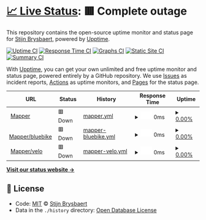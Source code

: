 # [📈 Live Status](https://stijnbrysbaert.github.io/upptime): <!--live status--> **🟥 Complete outage**

This repository contains the open-source uptime monitor and status page for [Stijn Brysbaert](https://www.linkedin.com/in/stijn-brysbaert/), powered by [Upptime](https://github.com/upptime/upptime).

[![Uptime CI](https://github.com/koj-co/upptime/workflows/Uptime%20CI/badge.svg)](https://github.com/koj-co/upptime/actions?query=workflow%3A%22Uptime+CI%22)
[![Response Time CI](https://github.com/koj-co/upptime/workflows/Response%20Time%20CI/badge.svg)](https://github.com/koj-co/upptime/actions?query=workflow%3A%22Response+Time+CI%22)
[![Graphs CI](https://github.com/koj-co/upptime/workflows/Graphs%20CI/badge.svg)](https://github.com/koj-co/upptime/actions?query=workflow%3A%22Graphs+CI%22)
[![Static Site CI](https://github.com/koj-co/upptime/workflows/Static%20Site%20CI/badge.svg)](https://github.com/koj-co/upptime/actions?query=workflow%3A%22Static+Site+CI%22)
[![Summary CI](https://github.com/koj-co/upptime/workflows/Summary%20CI/badge.svg)](https://github.com/koj-co/upptime/actions?query=workflow%3A%22Summary+CI%22)

With [Upptime](https://upptime.js.org), you can get your own unlimited and free uptime monitor and status page, powered entirely by a GitHub repository. We use [Issues](https://github.com/stijnbrysbaert/upptime/issues) as incident reports, [Actions](https://github.com/stijnbrysbaert/upptime/actions) as uptime monitors, and [Pages](https://stijnbrysbaert.github.io/upptime) for the status page.

<!--start: status pages-->
<!-- This summary is generated by Upptime (https://github.com/upptime/upptime) -->
<!-- Do not edit this manually, your changes will be overwritten -->
<!-- prettier-ignore -->
| URL | Status | History | Response Time | Uptime |
| --- | ------ | ------- | ------------- | ------ |
| <img alt="" src="https://favicons.githubusercontent.com/bluebike-mapper.azurewebsites.net" height="13"> [Mapper](https://bluebike-mapper.azurewebsites.net/) | 🟥 Down | [mapper.yml](https://github.com/stijnbrysbaert/upptime/commits/HEAD/history/mapper.yml) | <details><summary><img alt="Response time graph" src="./graphs/mapper/response-time-week.png" height="20"> 0ms</summary><br><a href="https://stijnbrysbaert.github.io/upptime/history/mapper"><img alt="Response time 1222" src="https://img.shields.io/endpoint?url=https%3A%2F%2Fraw.githubusercontent.com%2Fstijnbrysbaert%2Fupptime%2FHEAD%2Fapi%2Fmapper%2Fresponse-time.json"></a><br><a href="https://stijnbrysbaert.github.io/upptime/history/mapper"><img alt="24-hour response time 0" src="https://img.shields.io/endpoint?url=https%3A%2F%2Fraw.githubusercontent.com%2Fstijnbrysbaert%2Fupptime%2FHEAD%2Fapi%2Fmapper%2Fresponse-time-day.json"></a><br><a href="https://stijnbrysbaert.github.io/upptime/history/mapper"><img alt="7-day response time 0" src="https://img.shields.io/endpoint?url=https%3A%2F%2Fraw.githubusercontent.com%2Fstijnbrysbaert%2Fupptime%2FHEAD%2Fapi%2Fmapper%2Fresponse-time-week.json"></a><br><a href="https://stijnbrysbaert.github.io/upptime/history/mapper"><img alt="30-day response time 0" src="https://img.shields.io/endpoint?url=https%3A%2F%2Fraw.githubusercontent.com%2Fstijnbrysbaert%2Fupptime%2FHEAD%2Fapi%2Fmapper%2Fresponse-time-month.json"></a><br><a href="https://stijnbrysbaert.github.io/upptime/history/mapper"><img alt="1-year response time 972" src="https://img.shields.io/endpoint?url=https%3A%2F%2Fraw.githubusercontent.com%2Fstijnbrysbaert%2Fupptime%2FHEAD%2Fapi%2Fmapper%2Fresponse-time-year.json"></a></details> | <details><summary><a href="https://stijnbrysbaert.github.io/upptime/history/mapper">0.00%</a></summary><a href="https://stijnbrysbaert.github.io/upptime/history/mapper"><img alt="All-time uptime 44.87%" src="https://img.shields.io/endpoint?url=https%3A%2F%2Fraw.githubusercontent.com%2Fstijnbrysbaert%2Fupptime%2FHEAD%2Fapi%2Fmapper%2Fuptime.json"></a><br><a href="https://stijnbrysbaert.github.io/upptime/history/mapper"><img alt="24-hour uptime 0.00%" src="https://img.shields.io/endpoint?url=https%3A%2F%2Fraw.githubusercontent.com%2Fstijnbrysbaert%2Fupptime%2FHEAD%2Fapi%2Fmapper%2Fuptime-day.json"></a><br><a href="https://stijnbrysbaert.github.io/upptime/history/mapper"><img alt="7-day uptime 0.00%" src="https://img.shields.io/endpoint?url=https%3A%2F%2Fraw.githubusercontent.com%2Fstijnbrysbaert%2Fupptime%2FHEAD%2Fapi%2Fmapper%2Fuptime-week.json"></a><br><a href="https://stijnbrysbaert.github.io/upptime/history/mapper"><img alt="30-day uptime 0.00%" src="https://img.shields.io/endpoint?url=https%3A%2F%2Fraw.githubusercontent.com%2Fstijnbrysbaert%2Fupptime%2FHEAD%2Fapi%2Fmapper%2Fuptime-month.json"></a><br><a href="https://stijnbrysbaert.github.io/upptime/history/mapper"><img alt="1-year uptime 23.10%" src="https://img.shields.io/endpoint?url=https%3A%2F%2Fraw.githubusercontent.com%2Fstijnbrysbaert%2Fupptime%2FHEAD%2Fapi%2Fmapper%2Fuptime-year.json"></a></details>
| <img alt="" src="https://favicons.githubusercontent.com/bluebike-mapper.azurewebsites.net" height="13"> [Mapper/bluebike](https://bluebike-mapper.azurewebsites.net/bluebike.ttl) | 🟥 Down | [mapper-bluebike.yml](https://github.com/stijnbrysbaert/upptime/commits/HEAD/history/mapper-bluebike.yml) | <details><summary><img alt="Response time graph" src="./graphs/mapper-bluebike/response-time-week.png" height="20"> 0ms</summary><br><a href="https://stijnbrysbaert.github.io/upptime/history/mapper-bluebike"><img alt="Response time 288" src="https://img.shields.io/endpoint?url=https%3A%2F%2Fraw.githubusercontent.com%2Fstijnbrysbaert%2Fupptime%2FHEAD%2Fapi%2Fmapper-bluebike%2Fresponse-time.json"></a><br><a href="https://stijnbrysbaert.github.io/upptime/history/mapper-bluebike"><img alt="24-hour response time 0" src="https://img.shields.io/endpoint?url=https%3A%2F%2Fraw.githubusercontent.com%2Fstijnbrysbaert%2Fupptime%2FHEAD%2Fapi%2Fmapper-bluebike%2Fresponse-time-day.json"></a><br><a href="https://stijnbrysbaert.github.io/upptime/history/mapper-bluebike"><img alt="7-day response time 0" src="https://img.shields.io/endpoint?url=https%3A%2F%2Fraw.githubusercontent.com%2Fstijnbrysbaert%2Fupptime%2FHEAD%2Fapi%2Fmapper-bluebike%2Fresponse-time-week.json"></a><br><a href="https://stijnbrysbaert.github.io/upptime/history/mapper-bluebike"><img alt="30-day response time 0" src="https://img.shields.io/endpoint?url=https%3A%2F%2Fraw.githubusercontent.com%2Fstijnbrysbaert%2Fupptime%2FHEAD%2Fapi%2Fmapper-bluebike%2Fresponse-time-month.json"></a><br><a href="https://stijnbrysbaert.github.io/upptime/history/mapper-bluebike"><img alt="1-year response time 244" src="https://img.shields.io/endpoint?url=https%3A%2F%2Fraw.githubusercontent.com%2Fstijnbrysbaert%2Fupptime%2FHEAD%2Fapi%2Fmapper-bluebike%2Fresponse-time-year.json"></a></details> | <details><summary><a href="https://stijnbrysbaert.github.io/upptime/history/mapper-bluebike">0.00%</a></summary><a href="https://stijnbrysbaert.github.io/upptime/history/mapper-bluebike"><img alt="All-time uptime 44.87%" src="https://img.shields.io/endpoint?url=https%3A%2F%2Fraw.githubusercontent.com%2Fstijnbrysbaert%2Fupptime%2FHEAD%2Fapi%2Fmapper-bluebike%2Fuptime.json"></a><br><a href="https://stijnbrysbaert.github.io/upptime/history/mapper-bluebike"><img alt="24-hour uptime 0.00%" src="https://img.shields.io/endpoint?url=https%3A%2F%2Fraw.githubusercontent.com%2Fstijnbrysbaert%2Fupptime%2FHEAD%2Fapi%2Fmapper-bluebike%2Fuptime-day.json"></a><br><a href="https://stijnbrysbaert.github.io/upptime/history/mapper-bluebike"><img alt="7-day uptime 0.00%" src="https://img.shields.io/endpoint?url=https%3A%2F%2Fraw.githubusercontent.com%2Fstijnbrysbaert%2Fupptime%2FHEAD%2Fapi%2Fmapper-bluebike%2Fuptime-week.json"></a><br><a href="https://stijnbrysbaert.github.io/upptime/history/mapper-bluebike"><img alt="30-day uptime 0.00%" src="https://img.shields.io/endpoint?url=https%3A%2F%2Fraw.githubusercontent.com%2Fstijnbrysbaert%2Fupptime%2FHEAD%2Fapi%2Fmapper-bluebike%2Fuptime-month.json"></a><br><a href="https://stijnbrysbaert.github.io/upptime/history/mapper-bluebike"><img alt="1-year uptime 23.10%" src="https://img.shields.io/endpoint?url=https%3A%2F%2Fraw.githubusercontent.com%2Fstijnbrysbaert%2Fupptime%2FHEAD%2Fapi%2Fmapper-bluebike%2Fuptime-year.json"></a></details>
| <img alt="" src="https://favicons.githubusercontent.com/bluebike-mapper.azurewebsites.net" height="13"> [Mapper/velo](https://bluebike-mapper.azurewebsites.net/) | 🟥 Down | [mapper-velo.yml](https://github.com/stijnbrysbaert/upptime/commits/HEAD/history/mapper-velo.yml) | <details><summary><img alt="Response time graph" src="./graphs/mapper-velo/response-time-week.png" height="20"> 0ms</summary><br><a href="https://stijnbrysbaert.github.io/upptime/history/mapper-velo"><img alt="Response time 203" src="https://img.shields.io/endpoint?url=https%3A%2F%2Fraw.githubusercontent.com%2Fstijnbrysbaert%2Fupptime%2FHEAD%2Fapi%2Fmapper-velo%2Fresponse-time.json"></a><br><a href="https://stijnbrysbaert.github.io/upptime/history/mapper-velo"><img alt="24-hour response time 0" src="https://img.shields.io/endpoint?url=https%3A%2F%2Fraw.githubusercontent.com%2Fstijnbrysbaert%2Fupptime%2FHEAD%2Fapi%2Fmapper-velo%2Fresponse-time-day.json"></a><br><a href="https://stijnbrysbaert.github.io/upptime/history/mapper-velo"><img alt="7-day response time 0" src="https://img.shields.io/endpoint?url=https%3A%2F%2Fraw.githubusercontent.com%2Fstijnbrysbaert%2Fupptime%2FHEAD%2Fapi%2Fmapper-velo%2Fresponse-time-week.json"></a><br><a href="https://stijnbrysbaert.github.io/upptime/history/mapper-velo"><img alt="30-day response time 0" src="https://img.shields.io/endpoint?url=https%3A%2F%2Fraw.githubusercontent.com%2Fstijnbrysbaert%2Fupptime%2FHEAD%2Fapi%2Fmapper-velo%2Fresponse-time-month.json"></a><br><a href="https://stijnbrysbaert.github.io/upptime/history/mapper-velo"><img alt="1-year response time 199" src="https://img.shields.io/endpoint?url=https%3A%2F%2Fraw.githubusercontent.com%2Fstijnbrysbaert%2Fupptime%2FHEAD%2Fapi%2Fmapper-velo%2Fresponse-time-year.json"></a></details> | <details><summary><a href="https://stijnbrysbaert.github.io/upptime/history/mapper-velo">0.00%</a></summary><a href="https://stijnbrysbaert.github.io/upptime/history/mapper-velo"><img alt="All-time uptime 44.87%" src="https://img.shields.io/endpoint?url=https%3A%2F%2Fraw.githubusercontent.com%2Fstijnbrysbaert%2Fupptime%2FHEAD%2Fapi%2Fmapper-velo%2Fuptime.json"></a><br><a href="https://stijnbrysbaert.github.io/upptime/history/mapper-velo"><img alt="24-hour uptime 0.00%" src="https://img.shields.io/endpoint?url=https%3A%2F%2Fraw.githubusercontent.com%2Fstijnbrysbaert%2Fupptime%2FHEAD%2Fapi%2Fmapper-velo%2Fuptime-day.json"></a><br><a href="https://stijnbrysbaert.github.io/upptime/history/mapper-velo"><img alt="7-day uptime 0.00%" src="https://img.shields.io/endpoint?url=https%3A%2F%2Fraw.githubusercontent.com%2Fstijnbrysbaert%2Fupptime%2FHEAD%2Fapi%2Fmapper-velo%2Fuptime-week.json"></a><br><a href="https://stijnbrysbaert.github.io/upptime/history/mapper-velo"><img alt="30-day uptime 0.00%" src="https://img.shields.io/endpoint?url=https%3A%2F%2Fraw.githubusercontent.com%2Fstijnbrysbaert%2Fupptime%2FHEAD%2Fapi%2Fmapper-velo%2Fuptime-month.json"></a><br><a href="https://stijnbrysbaert.github.io/upptime/history/mapper-velo"><img alt="1-year uptime 23.10%" src="https://img.shields.io/endpoint?url=https%3A%2F%2Fraw.githubusercontent.com%2Fstijnbrysbaert%2Fupptime%2FHEAD%2Fapi%2Fmapper-velo%2Fuptime-year.json"></a></details>

<!--end: status pages-->

[**Visit our status website →**](https://stijnbrysbaert.github.io/upptime)

## 📄 License

- Code: [MIT](./LICENSE) © [Stijn Brysbaert](https://www.linkedin.com/in/stijn-brysbaert/)
- Data in the `./history` directory: [Open Database License](https://opendatacommons.org/licenses/odbl/1-0/)
